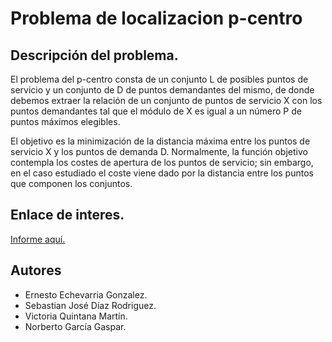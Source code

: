 # Problema de localizacion p-centro

## Descripción del problema.

El problema del p-centro consta de un conjunto L de posibles
puntos de servicio y un conjunto de D de puntos demandantes del mismo,
de donde debemos extraer la relación de un conjunto de puntos de servicio
X con los puntos demandantes tal que el módulo de X es igual a un número P de puntos máximos elegibles.

El objetivo es la minimización de la distancia máxima entre los puntos de servicio X y
los puntos de demanda D. Normalmente, la función objetivo contempla los costes de apertura
de los puntos de servicio; sin embargo, en el caso estudiado el coste viene dado por la distancia entre los puntos
que componen los conjuntos.











## Enlace de interes.

[Informe aquí.](https://www.overleaf.com/15253862jfjgbqkcmgvw#/57706795/)

## Autores
* Ernesto Echevarria Gonzalez.
* Sebastian José Díaz Rodriguez.
* Victoria Quintana Martín.
* Norberto García Gaspar.
